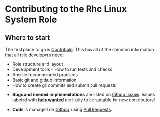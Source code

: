Contributing to the Rhc Linux System Role
=============================================

Where to start
--------------

The first place to go is [Contribute](https://linux-system-roles.github.io/contribute.html).
This has all of the common information that all role developers need:
* Role structure and layout
* Development tools - How to run tests and checks
* Ansible recommended practices
* Basic git and github information
* How to create git commits and submit pull requests

- **Bugs and needed implementations** are listed on [Github
  Issues](https://github.com/linux-system-roles/rhc/issues). Issues labeled with
[**help
wanted**](https://github.com/linux-system-roles/rhc/issues?q=is%3Aissue+is%3Aopen+label%3A%22help+wanted%22)
are likely to be suitable for new contributors!

- **Code** is managed on
  [Github](https://github.com/linux-system-roles/rhc), using [Pull
Requests](https://help.github.com/en/github/collaborating-with-issues-and-pull-requests/about-pull-requests).


